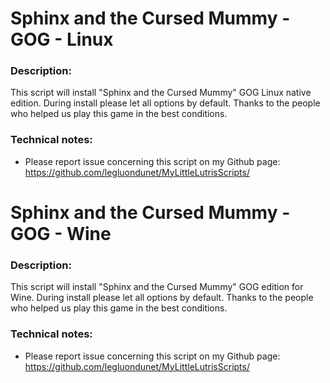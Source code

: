# Sphinx and the Cursed Mummy - GOG - Linux

### Description:
This script will install "Sphinx and the Cursed Mummy" GOG Linux native edition.
During install please let all options by default.
Thanks to the people who helped us play this game in the best conditions.

### Technical notes:
- Please report issue concerning this script on my Github page:
https://github.com/legluondunet/MyLittleLutrisScripts/

# Sphinx and the Cursed Mummy - GOG - Wine

### Description:
This script will install "Sphinx and the Cursed Mummy" GOG edition for Wine.
During install please let all options by default.
Thanks to the people who helped us play this game in the best conditions.

### Technical notes:
- Please report issue concerning this script on my Github page:
https://github.com/legluondunet/MyLittleLutrisScripts/
